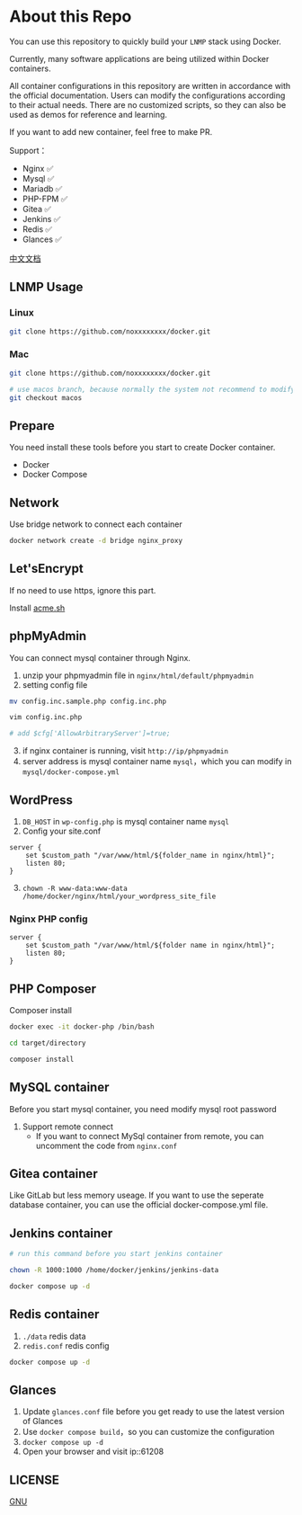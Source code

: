 # About this Repo

You can use this repository to quickly build your `LNMP` stack using Docker.

Currently, many software applications are being utilized within Docker containers.

All container configurations in this repository are written in accordance with the official documentation. Users can modify the configurations according to their actual needs. There are no customized scripts, so they can also be used as demos for reference and learning.

If you want to add new container, feel free to make PR.

Support：

- Nginx ✅
- Mysql ✅
- Mariadb ✅
- PHP-FPM ✅
- Gitea ✅
- Jenkins ✅
- Redis ✅
- Glances ✅

[中文文档](https://github.com/noxxxxxxxx/docker/blob/master/README_ZH_CN.md)

## LNMP Usage

### Linux

```bash
git clone https://github.com/noxxxxxxxx/docker.git
```

### Mac

```bash
git clone https://github.com/noxxxxxxxx/docker.git

# use macos branch, because normally the system not recommend to modify home directory, so we choose document directory
git checkout macos
```

## Prepare

You need install these tools before you start to create Docker container.

- Docker
- Docker Compose

## Network

Use bridge network to connect each container

```bash
docker network create -d bridge nginx_proxy
```

## Let'sEncrypt

If no need to use https, ignore this part.

Install [acme.sh](https://github.com/Neilpang/acme.sh)

## phpMyAdmin

You can connect mysql container through Nginx.

1. unzip your phpmyadmin file in `nginx/html/default/phpmyadmin`
2. setting config file

```bash
mv config.inc.sample.php config.inc.php

vim config.inc.php

# add $cfg['AllowArbitraryServer']=true;
```

3. if nginx container is running, visit `http://ip/phpmyadmin`
4. server address is mysql container name `mysql`，which you can modify in `mysql/docker-compose.yml`

## WordPress

1. `DB_HOST` in `wp-config.php` is mysql container name `mysql`
2. Config your site.conf

```nginx
server {
    set $custom_path "/var/www/html/${folder_name in nginx/html}";
    listen 80;
}
```

3. `chown -R www-data:www-data /home/docker/nginx/html/your_wordpress_site_file`

### Nginx PHP config

```nginx
server {
    set $custom_path "/var/www/html/${folder name in nginx/html}";
    listen 80;
}
```

## PHP Composer

Composer install

```bash
docker exec -it docker-php /bin/bash

cd target/directory

composer install
```

## MySQL container

Before you start mysql container, you need modify mysql root password

1. Support remote connect
   - If you want to connect MySql container from remote, you can uncomment the code from `nginx.conf`

## Gitea container

Like GitLab but less memory useage. If you want to use the seperate database container, you can use the official docker-compose.yml file.

## Jenkins container

```bash
# run this command before you start jenkins container

chown -R 1000:1000 /home/docker/jenkins/jenkins-data

docker compose up -d
```

## Redis container

1. `./data` redis data
2. `redis.conf` redis config

```bash
docker compose up -d
```

## Glances

1. Update `glances.conf` file before you get ready to use the latest version of Glances
2. Use `docker compose build`，so you can customize the configuration
3. `docker compose up -d`
4. Open your browser and visit ip::61208

## LICENSE

[GNU](http://www.gnu.org/licenses/gpl-3.0.html)
